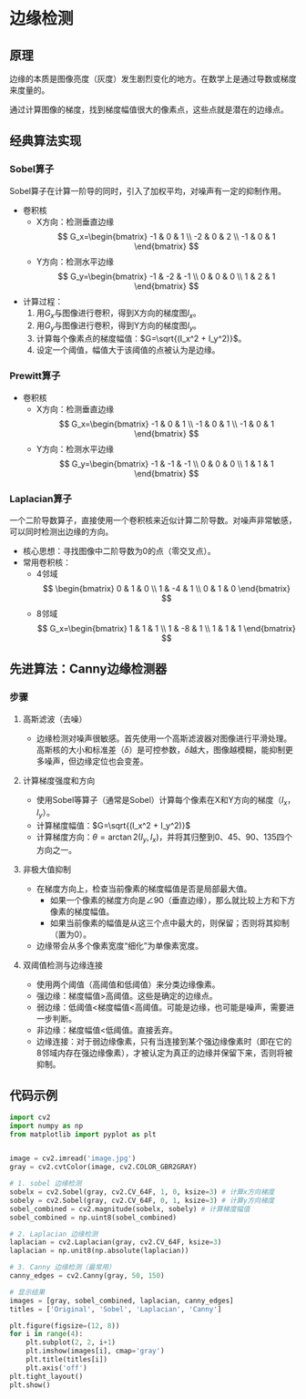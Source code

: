 # 边缘检测

## 原理

边缘的本质是图像亮度（灰度）发生剧烈变化的地方。在数学上是通过导数或梯度来度量的。

通过计算图像的梯度，找到梯度幅值很大的像素点，这些点就是潜在的边缘点。

## 经典算法实现

### Sobel算子

Sobel算子在计算一阶导的同时，引入了加权平均，对噪声有一定的抑制作用。

- 卷积核
  - X方向：检测垂直边缘
    $$
    G_x=\begin{bmatrix}
    -1 & 0 & 1 \\
    -2 & 0 & 2 \\
    -1 & 0 & 1
    \end{bmatrix}
    $$
  - Y方向：检测水平边缘
    $$
    G_y=\begin{bmatrix}
    -1 & -2 & -1 \\
    0 & 0 & 0 \\
    1 & 2 & 1
    \end{bmatrix}
    $$
- 计算过程：
  1. 用$G_x$与图像进行卷积，得到X方向的梯度图$I_x$。
  2. 用$G_y$与图像进行卷积，得到Y方向的梯度图$I_y$。
  3. 计算每个像素点的梯度幅值：$G=\sqrt{(I_x^2 + I_y^2)}$。
  4. 设定一个阈值，幅值大于该阈值的点被认为是边缘。

### Prewitt算子

- 卷积核
  - X方向：检测垂直边缘
    $$
    G_x=\begin{bmatrix}
    -1 & 0 & 1 \\
    -1 & 0 & 1 \\
    -1 & 0 & 1
    \end{bmatrix}
    $$
  - Y方向：检测水平边缘
    $$
    G_y=\begin{bmatrix}
    -1 & -1 & -1 \\
    0 & 0 & 0 \\
    1 & 1 & 1
    \end{bmatrix}
    $$

### Laplacian算子

一个二阶导数算子，直接使用一个卷积核来近似计算二阶导数。对噪声非常敏感，可以同时检测出边缘的方向。

- 核心思想：寻找图像中二阶导数为0的点（零交叉点）。
- 常用卷积核：
  - 4邻域
  $$
    \begin{bmatrix}
    0 & 1 & 0 \\
    1 & -4 & 1 \\
    0 & 1 & 0
    \end{bmatrix}
  $$
  - 8邻域
  $$
    G_x=\begin{bmatrix}
    1 & 1 & 1 \\
    1 & -8 & 1 \\
    1 & 1 & 1
    \end{bmatrix}
  $$

## 先进算法：Canny边缘检测器

### 步骤

1. 高斯滤波（去噪）
   - 边缘检测对噪声很敏感。首先使用一个高斯滤波器对图像进行平滑处理。高斯核的大小和标准差（$\delta$）是可控参数，$\delta$越大，图像越模糊，能抑制更多噪声，但边缘定位也会变差。

2. 计算梯度强度和方向
   - 使用Sobel等算子（通常是Sobel）计算每个像素在X和Y方向的梯度（$I_x$，$I_y$）。
   - 计算梯度幅值：$G=\sqrt{(I_x^2 + I_y^2)}$
   - 计算梯度方向：$\theta=\arctan2(I_y, I_x)$，并将其归整到0、45、90、135四个方向之一。

3. 非极大值抑制
   - 在梯度方向上，检查当前像素的梯度幅值是否是局部最大值。
     - 如果一个像素的梯度方向是$\angle90$（垂直边缘），那么就比较上方和下方像素的梯度幅值。
     - 如果当前像素的幅值是从这三个点中最大的，则保留；否则将其抑制（置为0）。
   - 边缘带会从多个像素宽度“细化”为单像素宽度。

4. 双阈值检测与边缘连接
    - 使用两个阈值（高阈值和低阈值）来分类边缘像素。
    - 强边缘：梯度幅值>高阈值。这些是确定的边缘点。
    - 弱边缘：低阈值<梯度幅值<高阈值。可能是边缘，也可能是噪声，需要进一步判断。
    - 非边缘：梯度幅值<低阈值。直接丢弃。
    - 边缘连接：对于弱边缘像素，只有当连接到某个强边缘像素时（即在它的8邻域内存在强边缘像素），才被认定为真正的边缘并保留下来，否则将被抑制。

## 代码示例

```python
import cv2
import numpy as np
from matplotlib import pyplot as plt


image = cv2.imread('image.jpg')
gray = cv2.cvtColor(image, cv2.COLOR_GBR2GRAY)

# 1. sobel 边缘检测
sobelx = cv2.Sobel(gray, cv2.CV_64F, 1, 0, ksize=3) # 计算x方向梯度
sobely = cv2.Sobel(gray, cv2.CV_64F, 0, 1, ksize=3) # 计算y方向梯度
sobel_combined = cv2.magnitude(sobelx, sobely) # 计算梯度幅值
sobel_combined = np.uint8(sobel_combined)

# 2. Laplacian 边缘检测
laplacian = cv2.Laplacian(gray, cv2.CV_64F, ksize=3)
laplacian = np.unit8(np.absolute(laplacian))

# 3. Canny 边缘检测（最常用）
canny_edges = cv2.Canny(gray, 50, 150)

# 显示结果
images = [gray, sobel_combined, laplacian, canny_edges]
titles = ['Original', 'Sobel', 'Laplacian', 'Canny']

plt.figure(figsize=(12, 8))
for i in range(4):
    plt.subplot(2, 2, i+1)
    plt.imshow(images[i], cmap='gray')
    plt.title(titles[i])
    plt.axis('off')
plt.tight_layout()
plt.show()
```
